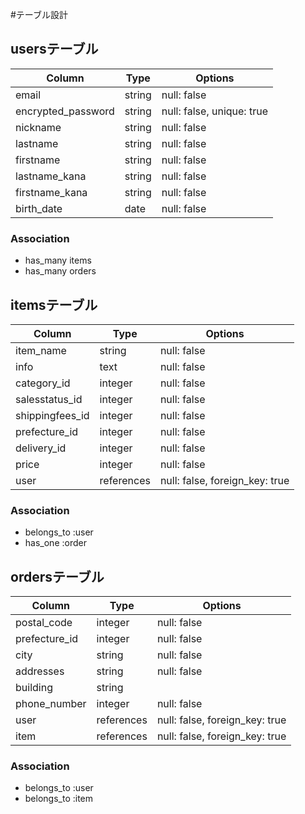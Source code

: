 #テーブル設計


## usersテーブル

| Column                | Type   | Options                   |
| --------------------- | ------ | ------------------------- |
| email                 | string | null: false               |
| encrypted_password    | string | null: false, unique: true |
| nickname              | string | null: false               |
| lastname              | string | null: false               |
| firstname             | string | null: false               |
| lastname_kana         | string | null: false               |
| firstname_kana        | string | null: false               |
| birth_date            | date   | null: false               |

### Association
- has_many  items
- has_many  orders

## itemsテーブル

| Column             | Type       | Options                       |
| ------------------ | ---------- | ----------------------------- |
| item_name          | string     | null: false                   |
| info               | text       | null: false                   |
| category_id        | integer    | null: false                   |
| salesstatus_id     | integer    | null: false                   |
| shippingfees_id    | integer    | null: false                   |
| prefecture_id      | integer    | null: false                   |
| delivery_id        | integer    | null: false                   |
| price              | integer    | null: false                   |
| user               | references | null: false, foreign_key: true|

### Association
- belongs_to :user
- has_one :order

## ordersテーブル
| Column             | Type       | Options                        |
| ------------------ | ---------- | ------------------------------ |
| postal_code        | integer    | null: false                    |
| prefecture_id      | integer    | null: false                    |
| city               | string     | null: false                    |
| addresses          | string     | null: false                    |
| building           | string     |                                |
| phone_number       | integer    | null: false                    |
| user               | references | null: false, foreign_key: true |
| item               | references | null: false, foreign_key: true |

### Association
- belongs_to :user
- belongs_to :item